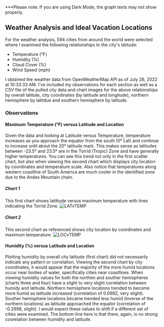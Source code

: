 ***Please note: If you are using Dark Mode, the graph texts may not show properly. 

## Weather Analysis and Ideal Vacation Locations

For the weather analysis, 594 cities from around the world were selected where I examined the following relationships to the city's latitude:
* Temperature (°F)
* Humidity (%)
* Cloud Cover (%)
* Wind Speed (mph)

I obtained the weather data from OpenWeatherMap API as of July 26, 2022 at 10:33:33 AM. I've included my observations for each section as well as a CSV file of the pulled city data and chart images for the above relationships by overall latitute, city coordinates (by latitude and longitude), northern hemisphere by latitdue and southern hemisphere by latitude.  

### Observations
#### Maximum Temperature (°F) versus Latitude and Location
Given the data and looking at Latitude versus Temperature, temperature increases as you approach the equator from the south (0° Lat) and continue to increase until about the 20° latitude mark. This makes sense as latitudes between -23.5° and 23.5° are in the Torrid (Tropic) Zone and have generally higher temperatures. You can see this trend not only in the first scatter chart, but also when viewing the second chart which displays city location by coordinates and temperature scale. Also notice that temperatures along western coastline of South America are much cooler in the identified zone due to the Andes Mountain chain.

##### Chart 1
This first chart shows latittude versus maximum temperature with lines indicating the Torrid Zone. 
![LATvTEMP](https://user-images.githubusercontent.com/104914008/181065852-df6c231c-6489-46d3-98d6-5e0197d6d3d0.png)

##### Chart 2
This second chart as referenced shows city location by coordinates and maximum temperature. 
![LOCvTEMP](https://user-images.githubusercontent.com/104914008/181100327-b64bb5ff-ac39-4fa9-a66b-14f01c952a0c.png)

#### Humidity (%) versus Latitude and Location
Plotting humidity by overall city latitude (first chart) did not necessarily indicate any pattern or correlation. Viewing the second chart by city coordinates, it would appear that the majority of the more humid locations occur near bodies of water, specifically cities near coastlines. When viewing humidity values for both the northen and souther hemispheres (charts three and four) have a slight to very slight correlation between humidy and latitude. Northern hemisphere locations trended to become more humid as latitude increased (correlation of 0.0982, very slight). Souther hemisphere locations became trended less humid (inverse of the northern locations) as latitude approached the equator (correlation of -0.2998, slight). I would expect these values to shift if a different set of cities were examined. The bottom-line here is that there, again, is no strong coorelation between humidity and latitude.
